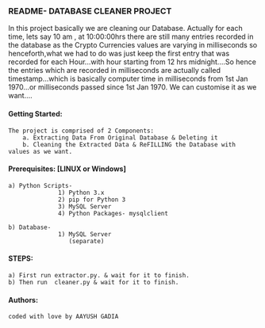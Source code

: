 ### README- DATABASE CLEANER PROJECT


In this project basically we are cleaning our Database. Actually for each time, lets say 10 am , at 10:00:00hrs there are still many entries recorded in the database as the Crypto Currencies values are varying in milliseconds so henceforth,what we had to do was just keep the first entry that was recorded for each Hour...with hour starting from 12 hrs midnight....So hence the entries which are recorded in milliseconds are actually called timestamp...which is basically computer time in milliseconds from 1st Jan 1970...or milliseconds passed since 1st Jan 1970.
We can customise it as we want....


#### Getting Started:  
	The project is comprised of 2 Components:  
		a. Extracting Data From Original Database & Deleting it  
		b. Cleaning the Extracted Data & ReFILLING the Database with values as we want.  




#### Prerequisites: [LINUX or Windows]

	a) Python Scripts- 
				  1) Python 3.x
				  2) pip for Python 3  
				  3) MySQL Server 
				  4) Python Packages- mysqlclient

	b) Database-
				  1) MySQL Server
				  	 (separate)					  




#### STEPS:
	a) First run extractor.py. & wait for it to finish.  
	b) Then run  cleaner.py & wait for it to finish.  



#### Authors:
	coded with love by AAYUSH GADIA 
